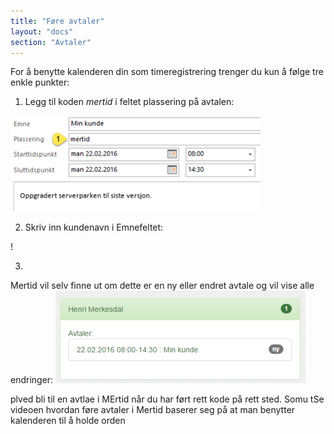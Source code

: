 ```yaml
---
title: "Føre avtaler"
layout: "docs"
section: "Avtaler"
---
```


For å benytte kalenderen din som timeregistrering trenger du kun å følge tre enkle punkter:


1. Legg til koden _mertid_ i feltet plassering på avtalen:

![Avtale med plassering](img/avtale.png)


2. Skriv inn kundenavn i Emnefeltet:

!

3. 

Mertid vil selv finne ut om dette er en ny eller endret avtale og vil vise alle endringer:
![Avtalen hentet inn til Mertid](img/avtale_hentet_2.png)






plved bli til en avtlae i MErtid når du har ført rett kode på rett sted.
Somu tSe videoen hvordan føre avtaler i Mertid baserer seg på at man benytter kalenderen til å holde orden 






